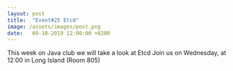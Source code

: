 ```yaml
---
layout: post
title:  "Event#25 Etcd"
image: /assets/images/post.png
date:   09-10-2019 12:00:00 +0200
---
```

This week on Java club we will take a look at Etcd
Join us on Wednesday, at 12:00 in Long Island (Room 805)